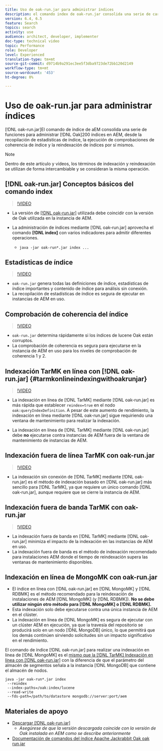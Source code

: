 ```yaml
---
title: Uso de oak-run.jar para administrar índices
description: el comando index de oak-run.jar consolida una serie de características para administrar índices Oak en AEM, desde la recopilación de estadísticas de índice, la ejecución de comprobaciones de coherencia de índice y la reindexación de los propios índices.
version: 6.4, 6.5
feature: Search
topics: search
activity: use
audience: architect, developer, implementer
doc-type: technical video
topic: Performance
role: Developer
level: Experienced
translation-type: tm+mt
source-git-commit: d9714b9a291ec3ee5f3dba9723de72bb120d2149
workflow-type: tm+mt
source-wordcount: '453'
ht-degree: 0%

---
```



# Uso de oak-run.jar para administrar índices

[!DNL oak-run.jar]El comando de índice de aEM consolida una serie de funciones para administrar  [!DNL Oak]200 índices en AEM, desde la recopilación de estadísticas de índice, la ejecución de comprobaciones de coherencia de índice y la reindexación de índices por sí mismos.

>[!NOTE]
>
>Dentro de este artículo y vídeos, los términos de indexación y reindexación se utilizan de forma intercambiable y se consideran la misma operación.

## [!DNL oak-run.jar] Conceptos básicos del comando index

>[!VIDEO](https://video.tv.adobe.com/v/21475/?quality=9&learn=on)

* La versión de [[!DNL oak-run.jar]](https://repository.apache.org/service/local/artifact/maven/redirect?r=releases&amp;g=org.apache.jackrabbit&amp;a=oak-run&amp;v=1.8.0) utilizada debe coincidir con la versión de Oak utilizada en la instancia de AEM.
* La administración de índices mediante [!DNL oak-run.jar] aprovecha el comando **[!DNL index]** con varios indicadores para admitir diferentes operaciones.

   * `java -jar oak-run*.jar index ...`

## Estadísticas de índice

>[!VIDEO](https://video.tv.adobe.com/v/21477/?quality=12&learn=on)

* `oak-run.jar` genera todas las definiciones de índice, estadísticas de índice importantes y contenido de índice para análisis sin conexión.
* La recopilación de estadísticas de índice es segura de ejecutar en instancias de AEM en uso.

## Comprobación de coherencia del índice

>[!VIDEO](https://video.tv.adobe.com/v/21476/?quality=12&learn=on)

* `oak-run.jar` determina rápidamente si los índices de lucene Oak están corruptos.
* La comprobación de coherencia es segura para ejecutarse en la instancia de AEM en uso para los niveles de comprobación de coherencia 1 y 2.

## Indexación TarMK en línea con [!DNL oak-run.jar] {#tarmkonlineindexingwithoakrunjar}

>[!VIDEO](https://video.tv.adobe.com/v/21479/?quality=12&learn=on)

* La indexación en línea de [!DNL TarMK] mediante [!DNL oak-run.jar] es más rápida que establecer `reindex=true` en el nodo `oak:queryIndexDefinition`. A pesar de este aumento de rendimiento, la indexación en línea mediante [!DNL oak-run.jar] sigue requiriendo una ventana de mantenimiento para realizar la indexación.

* La indexación en línea de [!DNL TarMK] mediante [!DNL oak-run.jar] debe **no** ejecutarse contra instancias de AEM fuera de la ventana de mantenimiento de instancias de AEM.

## Indexación fuera de línea TarMK con oak-run.jar

>[!VIDEO](https://video.tv.adobe.com/v/21478/?quality=12&learn=on)

* La indexación sin conexión de [!DNL TarMK] mediante [!DNL oak-run.jar] es el método de indexación basado en [!DNL oak-run.jar] más sencillo para [!DNL TarMK], ya que requiere un único comando [!DNL oak-run.jar], aunque requiere que se cierre la instancia de AEM.

## Indexación fuera de banda TarMK con oak-run.jar

>[!VIDEO](https://video.tv.adobe.com/v/21480/?quality=12&learn=on)

* La indexación fuera de banda en [!DNL TarMK] mediante [!DNL oak-run.jar] minimiza el impacto de la indexación en las instancias de AEM en uso.
* La indexación fuera de banda es el método de indexación recomendado para instalaciones AEM donde el tiempo de reindexación supera las ventanas de mantenimiento disponibles.

## Indexación en línea de MongoMK con oak-run.jar

* El índice en línea con [!DNL oak-run.jar] en [!DNL MongoMK] y [!DNL RDBMK] es el método recomendado para la reindexación de instalaciones de AEM [!DNL MongoMK] (y [!DNL RDBMK]). **No se debe utilizar ningún otro método para  [!DNL MongoMK] o  [!DNL RDBMK].**
* Esta indexación solo debe ejecutarse contra una única instancia de AEM en el clúster.
* La indexación en línea de [!DNL MongoMK] es segura de ejecutar con un clúster AEM en ejecución, ya que la travesía del repositorio se producirá solo en un nodo [!DNL MongoDB] único, lo que permitirá que los demás continúen sirviendo solicitudes sin un impacto significativo en el rendimiento.

El comando de índice [!DNL oak-run.jar] para realizar una indexación en línea de [!DNL MongoMK] es el [mismo que la [!DNL TarMK] Indexación en línea con [!DNL oak-run.jar]](#tarmkonlineindexingwithoakrunjar) con la diferencia de que el parámetro del almacén de segmentos señala a la instancia [!DNL MongoDB] que contiene el almacén de nodos.

```
java -jar oak-run*.jar index
 --reindex
 --index-paths=/oak:index/lucene
 --read-write
 --fds-path=/path/to/datastore mongodb://server:port/aem
```

## Materiales de apoyo

* [Descargar [!DNL oak-run.jar]](https://repository.apache.org/#nexus-search;gav~org.apache.jackrabbit~oak-run~~~~kw,versionexpand)
   * *Asegúrese de que la versión descargada coincide con la versión de Oak instalada en AEM como se describe anteriormente*
* [Documentación de comandos del índice Apache Jackrabbit Oak oak run.jar](https://jackrabbit.apache.org/oak/docs/query/oak-run-indexing.html)
